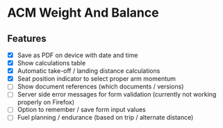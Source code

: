 # ACM Weight And Balance

## Features

- [x] Save as PDF on device with date and time
- [x] Show calculations table
- [x] Automatic take-off / landing distance calculations
- [x] Seat position indicator to select proper arm momentum
- [ ] Show document references (which documents / versions)
- [ ] Server side error messages for form validation (currently not working properly on Firefox)
- [ ] Option to remember / save form input values
- [ ] Fuel planning / endurance (based on trip / alternate distance) 
